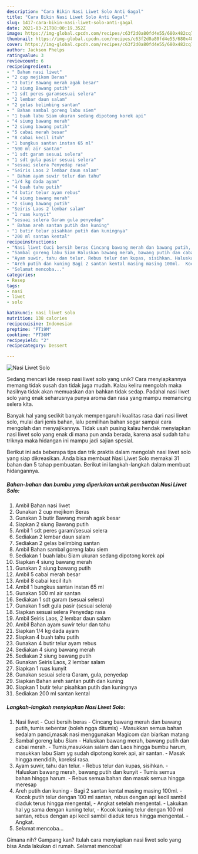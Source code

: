 ```yaml
---
description: "Cara Bikin Nasi Liwet Solo Anti Gagal"
title: "Cara Bikin Nasi Liwet Solo Anti Gagal"
slug: 1417-cara-bikin-nasi-liwet-solo-anti-gagal
date: 2021-03-21T08:00:19.352Z
image: https://img-global.cpcdn.com/recipes/c63f2d0a80fd4e55/680x482cq70/nasi-liwet-solo-foto-resep-utama.jpg
thumbnail: https://img-global.cpcdn.com/recipes/c63f2d0a80fd4e55/680x482cq70/nasi-liwet-solo-foto-resep-utama.jpg
cover: https://img-global.cpcdn.com/recipes/c63f2d0a80fd4e55/680x482cq70/nasi-liwet-solo-foto-resep-utama.jpg
author: Jackson Phelps
ratingvalue: 3
reviewcount: 6
recipeingredient:
- " Bahan nasi liwet"
- "2 cup mejikom Beras"
- "3 butir Bawang merah agak besar"
- "2 siung Bawang putih"
- "1 sdt peres garamsesuai selera"
- "2 lembar daun salam"
- "2 gelas belimbing santan"
- " Bahan sambal goreng labu siem"
- "1 buah labu Siam ukuran sedang dipotong korek api"
- "4 siung bawang merah"
- "2 siung bawang putih"
- "5 cabai merah besar"
- "8 cabai kecil ituh"
- "1 bungkus santan instan 65 ml"
- "500 ml air santan"
- "1 sdt garam sesuai selera"
- "1 sdt gula pasir sesuai selera"
- "sesuai selera Penyedap rasa"
- "Seiris Laos 2 lembar daun salam"
- " Bahan ayam suwir telur dan tahu"
- "1/4 kg dada ayam"
- "4 buah tahu putih"
- "4 butir telur ayam rebus"
- "4 siung bawang merah"
- "2 siung bawang putih"
- "Seiris Laos 2 lembar salam"
- "1 ruas kunyit"
- "sesuai selera Garam gula penyedap"
- " Bahan areh santan putih dan kuning"
- "1 butir telur pisahkan putih dan kuningnya"
- "200 ml santan kental"
recipeinstructions:
- "Nasi liwet Cuci bersih beras Cincang bawang merah dan bawang putih, tumis sebentar (boleh ngga ditumis) Masukkan semua bahan kedalam panci,masak nasi menggunakan Magicom dan biarkan matang"
- "Sambal goreng labu Siam Haluskan bawang merah, bawang putih dan cabai merah.  Tumis,masukkan salam dan Laos hingga bumbu harum, masukkan labu Siam yg sudah dipotong korek api, air santan.  Masak hingga mendidih, koreksi rasa."
- "Ayam suwir, tahu dan telur. Rebus telur dan kupas, sisihkan. Haluskan bawang merah, bawang putih dan kunyit Tumis semua bahan hingga harum.  Rebus semua bahan dan masak semua hingga meresap"
- "Areh putih dan kuning Bagi 2 santan kental masing masing 100ml.  Kocok putih telur dengan 100 ml santan, rebus dengan api kecil sambil diaduk terus hingga mengental, Angkat setelah mengental. Lakukan hal yg sama dengan kuning telur, Kocok kuning telur dengan 100 ml santan, rebus dengan api kecil sambil diaduk terus hingga mengental. Angkat."
- "Selamat mencoba..."
categories:
- Resep
tags:
- nasi
- liwet
- solo

katakunci: nasi liwet solo 
nutrition: 138 calories
recipecuisine: Indonesian
preptime: "PT19M"
cooktime: "PT36M"
recipeyield: "2"
recipecategory: Dessert

---
```



![Nasi Liwet Solo](https://img-global.cpcdn.com/recipes/c63f2d0a80fd4e55/680x482cq70/nasi-liwet-solo-foto-resep-utama.jpg)

Sedang mencari ide resep nasi liwet solo yang unik? Cara menyiapkannya memang tidak susah dan tidak juga mudah. Kalau keliru mengolah maka hasilnya tidak akan memuaskan dan bahkan tidak sedap. Padahal nasi liwet solo yang enak seharusnya punya aroma dan rasa yang mampu memancing selera kita.



Banyak hal yang sedikit banyak mempengaruhi kualitas rasa dari nasi liwet solo, mulai dari jenis bahan, lalu pemilihan bahan segar sampai cara mengolah dan menyajikannya. Tidak usah pusing kalau hendak menyiapkan nasi liwet solo yang enak di mana pun anda berada, karena asal sudah tahu triknya maka hidangan ini mampu jadi sajian spesial.


Berikut ini ada beberapa tips dan trik praktis dalam mengolah nasi liwet solo yang siap dikreasikan. Anda bisa membuat Nasi Liwet Solo memakai 31 bahan dan 5 tahap pembuatan. Berikut ini langkah-langkah dalam membuat hidangannya.

<!--inarticleads1-->

##### Bahan-bahan dan bumbu yang diperlukan untuk pembuatan Nasi Liwet Solo:

1. Ambil  Bahan nasi liwet
1. Gunakan 2 cup mejikom Beras
1. Gunakan 3 butir Bawang merah agak besar
1. Siapkan 2 siung Bawang putih
1. Ambil 1 sdt peres garam/sesuai selera
1. Sediakan 2 lembar daun salam
1. Sediakan 2 gelas belimbing santan
1. Ambil  Bahan sambal goreng labu siem
1. Sediakan 1 buah labu Siam ukuran sedang dipotong korek api
1. Siapkan 4 siung bawang merah
1. Gunakan 2 siung bawang putih
1. Ambil 5 cabai merah besar
1. Ambil 8 cabai kecil ituh
1. Ambil 1 bungkus santan instan 65 ml
1. Gunakan 500 ml air santan
1. Sediakan 1 sdt garam (sesuai selera)
1. Gunakan 1 sdt gula pasir (sesuai selera)
1. Siapkan sesuai selera Penyedap rasa
1. Ambil Seiris Laos, 2 lembar daun salam
1. Ambil  Bahan ayam suwir telur dan tahu
1. Siapkan 1/4 kg dada ayam
1. Siapkan 4 buah tahu putih
1. Gunakan 4 butir telur ayam rebus
1. Sediakan 4 siung bawang merah
1. Sediakan 2 siung bawang putih
1. Gunakan Seiris Laos, 2 lembar salam
1. Siapkan 1 ruas kunyit
1. Gunakan sesuai selera Garam, gula, penyedap
1. Siapkan  Bahan areh santan putih dan kuning
1. Siapkan 1 butir telur pisahkan putih dan kuningnya
1. Sediakan 200 ml santan kental




<!--inarticleads2-->

##### Langkah-langkah menyiapkan Nasi Liwet Solo:

1. Nasi liwet - Cuci bersih beras - Cincang bawang merah dan bawang putih, tumis sebentar (boleh ngga ditumis) - Masukkan semua bahan kedalam panci,masak nasi menggunakan Magicom dan biarkan matang
1. Sambal goreng labu Siam - Haluskan bawang merah, bawang putih dan cabai merah.  - Tumis,masukkan salam dan Laos hingga bumbu harum, masukkan labu Siam yg sudah dipotong korek api, air santan.  - Masak hingga mendidih, koreksi rasa.
1. Ayam suwir, tahu dan telur. - Rebus telur dan kupas, sisihkan. - Haluskan bawang merah, bawang putih dan kunyit - Tumis semua bahan hingga harum.  - Rebus semua bahan dan masak semua hingga meresap
1. Areh putih dan kuning - Bagi 2 santan kental masing masing 100ml.  - Kocok putih telur dengan 100 ml santan, rebus dengan api kecil sambil diaduk terus hingga mengental, - Angkat setelah mengental. - Lakukan hal yg sama dengan kuning telur, - Kocok kuning telur dengan 100 ml santan, rebus dengan api kecil sambil diaduk terus hingga mengental. - Angkat.
1. Selamat mencoba...




Gimana nih? Gampang kan? Itulah cara menyiapkan nasi liwet solo yang bisa Anda lakukan di rumah. Selamat mencoba!
